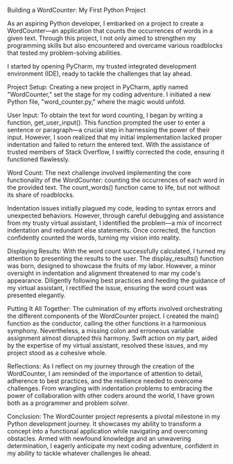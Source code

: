 Building a WordCounter: My First Python Project

As an aspiring Python developer, I embarked on a project to create a WordCounter—an application that counts the occurrences of words in a given text. Through this project, I not only aimed to strengthen my programming skills but also encountered and overcame various roadblocks that tested my problem-solving abilities.

I started by opening PyCharm, my trusted integrated development environment (IDE), ready to tackle the challenges that lay ahead.

Project Setup:
Creating a new project in PyCharm, aptly named "WordCounter," set the stage for my coding adventure. I initiated a new Python file, "word_counter.py," where the magic would unfold.

User Input:
To obtain the text for word counting, I began by writing a function, get_user_input(). This function prompted the user to enter a sentence or paragraph—a crucial step in harnessing the power of their input. However, I soon realized that my initial implementation lacked proper indentation and failed to return the entered text. With the assistance of trusted members of Stack Overflow, I swiftly corrected the code, ensuring it functioned flawlessly.

Word Count:
The next challenge involved implementing the core functionality of the WordCounter: counting the occurrences of each word in the provided text. The count_words() function came to life, but not without its share of roadblocks.

Indentation issues initially plagued my code, leading to syntax errors and unexpected behaviors. However, through careful debugging and assistance from my trusty virtual assistant, I identified the problem—a mix of incorrect indentation and redundant else statements. Once corrected, the function confidently counted the words, turning my vision into reality.

Displaying Results:
With the word count successfully calculated, I turned my attention to presenting the results to the user. The display_results() function was born, designed to showcase the fruits of my labor. However, a minor oversight in indentation and alignment threatened to mar my code's appearance. Diligently following best practices and heeding the guidance of my virtual assistant, I rectified the issue, ensuring the word count was presented elegantly.

Putting It All Together:
The culmination of my efforts involved orchestrating the different components of the WordCounter project. I created the main() function as the conductor, calling the other functions in a harmonious symphony. Nevertheless, a missing colon and erroneous variable assignment almost disrupted this harmony. Swift action on my part, aided by the expertise of my virtual assistant, resolved these issues, and my project stood as a cohesive whole.

Reflections:
As I reflect on my journey through the creation of the WordCounter, I am reminded of the importance of attention to detail, adherence to best practices, and the resilience needed to overcome challenges. From wrangling with indentation problems to embracing the power of collaboration with other coders around the world, I have grown both as a programmer and problem solver.

Conclusion:
The WordCounter project represents a pivotal milestone in my Python development journey. It showcases my ability to transform a concept into a functional application while navigating and overcoming obstacles. Armed with newfound knowledge and an unwavering determination, I eagerly anticipate my next coding adventure, confident in my ability to tackle whatever challenges lie ahead.

